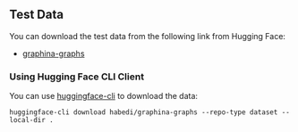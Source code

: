 ## Test Data

You can download the test data from the following link from Hugging Face:

- [graphina-graphs](https://huggingface.co/datasets/habedi/graphina-graphs)

### Using Hugging Face CLI Client

You can use [huggingface-cli](https://huggingface.co/docs/huggingface_hub/en/guides/cli) to download the data:

```shell
huggingface-cli download habedi/graphina-graphs --repo-type dataset --local-dir .
```
